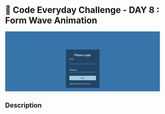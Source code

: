# 🚀 Code Everyday Challenge  - DAY 8 : Form Wave Animation

![Challenge Image](day8.png)

## Description